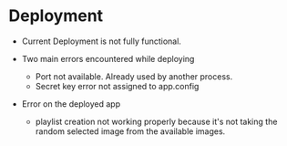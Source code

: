 # Deployment #

- Current Deployment is not fully functional.

- Two main errors encountered while deploying

    - Port not available. Already used by another process.
    - Secret key error not assigned to app.config

- Error on the deployed app
    - playlist creation not working properly because it's not taking the random selected image from the available images.
